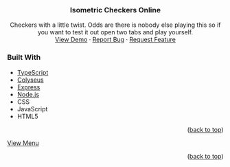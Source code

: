 <br />
<div align="center">
  <h3 align="center">Isometric Checkers Online</h3>

  <p align="center">
    Checkers with a little twist.
    Odds are there is nobody else playing this so if you want to test it out open two tabs and play yourself.
    <br />
    <a href="https://isometriccheckers.herokuapp.com/">View Demo</a>
    ·
    <a href="https://github.com/Mosi-Rivera/IsometricCheckersOnline/issues">Report Bug</a>
    ·
    <a href="https://github.com/Mosi-Rivera/IsometricCheckersOnline/issues">Request Feature</a>
  </p>
</div>

### Built With

* [TypeScript](https://www.typescriptlang.org/)
* [Colyseus](https://www.colyseus.io/)
* [Express](https://expressjs.com/es/)
* [Node.js](https://nodejs.org/)
* CSS
* JavaScript
* HTML5

<p align="right">(<a href="#top">back to top</a>)</p>

<a href="https://mosi-rivera.github.io/IsometricCheckersOnline/">View Menu</a>

<p align="right">(<a href="#top">back to top</a>)</p>